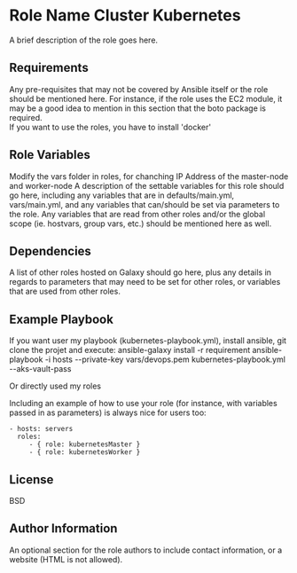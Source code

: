 Role Name Cluster Kubernetes
=========

A brief description of the role goes here.

Requirements  
------------

Any pre-requisites that may not be covered by Ansible itself or the role should be mentioned here. For instance, if the role uses the EC2 module, it may be a good idea to mention in this section that the boto package is required.  
If you want to use the roles, you have to install 'docker'

Role Variables
--------------
Modify the vars folder in roles, for chanching IP Address of the master-node and worker-node
A description of the settable variables for this role should go here, including any variables that are in defaults/main.yml, vars/main.yml, and any variables that can/should be set via parameters to the role. Any variables that are read from other roles and/or the global scope (ie. hostvars, group vars, etc.) should be mentioned here as well.

Dependencies  
------------

A list of other roles hosted on Galaxy should go here, plus any details in regards to parameters that may need to be set for other roles, or variables that are used from other roles.  

Example Playbook
----------------
If you want user my playbook (kubernetes-playbook.yml), install ansible, git clone the projet and execute:
ansible-galaxy install -r requirement
ansible-playbook -i hosts --private-key vars/devops.pem kubernetes-playbook.yml --aks-vault-pass

Or directly used my roles

Including an example of how to use your role (for instance, with variables passed in as parameters) is always nice for users too:

    - hosts: servers
      roles:
         - { role: kubernetesMaster }
         - { role: kubernetesWorker }

License
-------

BSD

Author Information
------------------

An optional section for the role authors to include contact information, or a website (HTML is not allowed).

